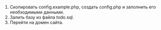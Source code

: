 1) Скопировать config.example.php, создать config.php и заполнить его необходимыми данными.
2) Залить базу из файла todo.sql.
3) Перейти на домен сайта.  